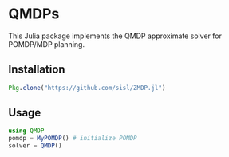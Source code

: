 # QMDPs

This Julia package implements the QMDP approximate solver for POMDP/MDP planning.

## Installation

```julia
Pkg.clone("https://github.com/sisl/ZMDP.jl")
```

## Usage

```julia
using QMDP
pomdp = MyPOMDP() # initialize POMDP
solver = QMDP()

```
